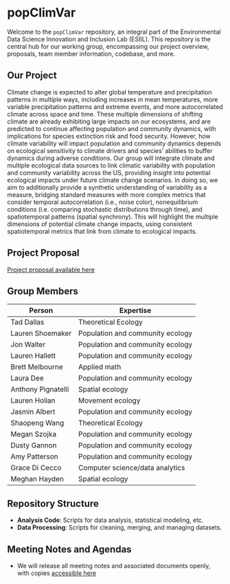 
# popClimVar

Welcome to the `popClimVar` repository, an integral part of the Environmental Data Science Innovation and Inclusion Lab (ESIIL). This repository is the central hub for our working group, encompassing our project overview, proposals, team member information, codebase, and more.

## Our Project
Climate change is expected to alter global temperature and precipitation patterns in multiple ways, including increases in mean temperatures, more variable precipitation patterns and extreme events, and more autocorrelated climate across space and time. These multiple dimensions of shifting climate are already exhibiting large impacts on our ecosystems, and are predicted to continue affecting population and community dynamics, with implications for species extinction risk and food security. However, how climate variability will impact population and community dynamics depends on ecological sensitivity to climate drivers and species’ abilities to buffer dynamics during adverse conditions. Our group will integrate climate and multiple ecological data sources to link climatic variability with population and community variability across the US, providing insight into potential ecological impacts under future climate change scenarios. In doing so, we aim to additionally provide a synthetic understanding of variability as a measure, bridging standard measures with more complex metrics that consider temporal autocorrelation (i.e., noise
color), nonequilibrium conditions (i.e. comparing stochastic distributions through time), and spatiotemporal patterns (spatial synchrony). This will highlight the multiple dimensions of potential climate change impacts, using consistent spatiotemporal metrics that link from climate to ecological impacts.


## Project Proposal
[Project proposal available here](main.pdf)


## Group Members


| Person | Expertise |
| -------- | ------- |
| Tad Dallas				 |    Theoretical Ecology    |
| Lauren Shoemaker	 |  	Population and community ecology  |
| Jon Walter				 |   Population and community ecology  |
| Lauren Hallett		 |  	Population and community ecology  |
| Brett Melbourne		 |  	Applied math  |
| Laura Dee				   |   Population and community ecology  |
| Anthony Pignatelli |  	Spatial ecology  |
| Lauren Holian			 |  	Movement ecology  |
| Jasmin Albert			 |  	Population and community ecology  |
| Shaopeng Wang			 |  	Theoretical Ecology  |
| Megan Szojka			 |  	Population and community ecology  |
| Dusty Gannon			 |  	Population and community ecology  |
| Amy Patterson			 |  	Population and community ecology  |
| Grace Di Cecco		 |  	Computer science/data analytics  |
| Meghan Hayden			 |  	Spatial ecology  |




## Repository Structure
- **Analysis Code**: Scripts for data analysis, statistical modeling, etc.
- **Data Processing**: Scripts for cleaning, merging, and managing datasets.



## Meeting Notes and Agendas
- We will release all meeting notes and associated documents openly, with copies [accessible here](meetingNotes.md)



